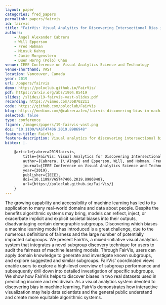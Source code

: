 ```yaml
---
layout: paper
categories: fred_papers
permalink: papers/fairvis
id: fairvis
title: "FairVis: Visual Analytics for Discovering Intersectional Bias in Machine Learning"
authors: 
    - Ángel Alexander Cabrera
    - Will Epperson 
    - Fred Hohman
    - Minsuk Kahng
    - Jamie Morgenstern 
    - Duen Horng (Polo) Chau
venue: IEEE Conference on Visual Analytics Science and Technology
venue-shorthand: VAST
location: Vancouver, Canada
year: 2019
url: /papers/fairvis
demo: https://poloclub.github.io/FairVis/
pdf: https://arxiv.org/abs/1904.05419
slides: /slides/19-fairvis-vast-slides.pdf
recording: https://vimeo.com/368702211
code: https://github.com/poloclub/FairVis
blog: https://medium.com/@cabreraalex/fairvis-discovering-bias-in-machine-learning-using-visual-analytics-acbd362a3e2f
selected: false
type: conference
figure: /images/papers/19-fairvis-vast.png
doi: "10.1109/VAST47406.2019.8986948"
feature-title: FairVis
feature-description: Visual analytics for discovering intersectional bias in machine learning
bibtex: |-

    @article{cabrera2019fairvis,
        title={FairVis: Visual Analytics for Discovering Intersectional Bias in Machine Learning},
        author={Cabrera, {\'A}ngel and Epperson, Will, and Hohman, Fred and Kahng, Minsuk and Morgenstern, Jamie and Chau, Duen Horng},
        journal={IEEE Conference on Visual Analytics Science and Technology (VAST)},
        year={2019},
        publisher={IEEE},
        doi={10.1109/VAST47406.2019.8986948},
        url={https://poloclub.github.io/FairVis/}
    }
---
```


The growing capability and accessibility of machine learning has led to its application to many real-world domains and data about people.
Despite the benefits algorithmic systems may bring, models can reflect, inject, or exacerbate implicit and explicit societal biases into their outputs, disadvantaging certain demographic subgroups.
Discovering which biases a machine learning model has introduced is a great challenge, due to the numerous definitions of fairness and the large number of potentially impacted subgroups.
We present FairVis, a mixed-initiative visual analytics system that integrates a novel subgroup discovery technique for users to audit the fairness of machine learning models.
Through FairVis, users can apply domain knowledge to generate and investigate known subgroups, and explore suggested and similar subgroups.
FairVis' coordinated views enable users to explore a high-level overview of subgroup performance and subsequently drill down into detailed investigation of specific subgroups.
We show how FairVis helps to discover biases in two real datasets used in predicting income and recidivism.
As a visual analytics system devoted to discovering bias in machine learning, FairVis demonstrates how interactive visualization may help data scientists and the general public understand and create more equitable algorithmic systems.
